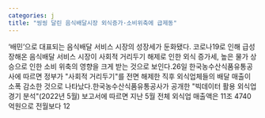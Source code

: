 ```yaml
---
categories: j
title: "씽씽 달린 음식배달시장 외식증가·소비위축에 급제동"
---
```

 ‘배민’으로 대표되는 음식배달 서비스 시장의 성장세가 둔화됐다. 코로나19로 인해 급성장해온 음식배달 서비스 시장이 사회적 거리두기 해제로 인한 외식 증가세, 높은 물가 상승으로 인한 소비 위축의 영향을 크게 받는 것으로 보인다.26일 한국농수산식품유통공사에 따르면 정부가 "사회적 거리두기"를 전면 해제한 직후 외식업체들의 배달 매출이 소폭 감소한 것으로 나타났다.한국농수산식품유통공사가 공개한 "빅데이터 활용 외식업 경기 분석"(2022년 5월) 보고서에 따르면 지난 5월 전체 외식업 매출액은 11조 4740억원으로 전월보다 12